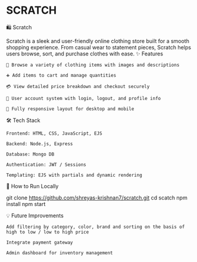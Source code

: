 # SCRATCH

🛍️ Scratch

Scratch is a sleek and user-friendly online clothing store built for a smooth shopping experience. From casual wear to statement pieces, Scratch helps users browse, sort, and purchase clothes with ease.
✨ Features

    👕 Browse a variety of clothing items with images and descriptions

    ➕ Add items to cart and manage quantities

    💳 View detailed price breakdown and checkout securely

    👤 User account system with login, logout, and profile info

    📱 Fully responsive layout for desktop and mobile

🛠️ Tech Stack

    Frontend: HTML, CSS, JavaScript, EJS

    Backend: Node.js, Express

    Database: Mongo DB 

    Authentication: JWT / Sessions

    Templating: EJS with partials and dynamic rendering

🚀 How to Run Locally

git clone https://github.com/shreyas-krishnan7/scratch.git
cd scatch
npm install
npm start

💡 Future Improvements

    Add filtering by category, color, brand and sorting on the basis of high to low / low to high price

    Integrate payment gateway
    
    Admin dashboard for inventory management
